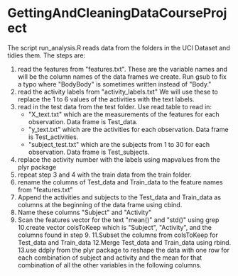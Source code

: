 GettingAndCleaningDataCourseProject
===================================
The script run_analysis.R reads data from the folders in the UCI Dataset and tidies them.  The steps are:

1. read the features from "features.txt". These are the variable names and will be the column names of the data frames we create. Run gsub to fix a typo where "BodyBody" is sometimes written instead of "Body."
2. read the activity labels from "activity_labels.txt"  We will use these to replace the 1 to 6 values of the activities with the text labels.
3. read in the test data from the test folder.  Use read.table to read in:
	- "X_text.txt" which are the measurements of the features for each observation. Data frame is Test_data.
	- "y_text.txt" which are the activities for each observation.  Data frame is Test_activities.
	- "subject_test.txt" which are the subjects from 1 to 30 for each observation.  Data frame is Test_subjects.
4. replace the activity number with the labels using mapvalues from the plyr package
5. repeat step 3 and 4 with the train data from the train folder.
6. rename the columns of Test_data and Train_data to the feature names from "features.txt"
7. Append the activities and subjects to the Test_data and Train_data as columns at the beginning of the data frame using cbind.
8. Name these columns "Subject" and "Activity"
9. Scan the features vector for the text "mean()" and "std()" using grep
10.create vector colsToKeep which is "Subject", "Activity", and the columns found in step 9.
11.Subset the columns from colsToKeep for Test_data and Train_data
12.Merge Test_data and Train_data using rbind.
13.use ddply from the plyr package to reshape the data with one row for each combination of subject and activity and the mean for that combination of all the other variables in the following columns.